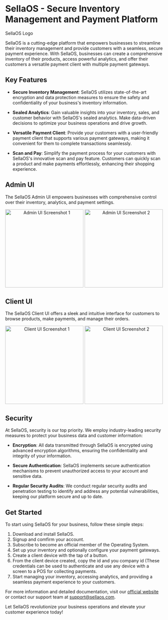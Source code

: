# SellaOS - Secure Inventory Management and Payment Platform

SellaOS Logo

SellaOS is a cutting-edge platform that empowers businesses to streamline their inventory management and provide customers with a seamless, secure payment experience. With SellaOS, businesses can create a comprehensive inventory of their products, access powerful analytics, and offer their customers a versatile payment client with multiple payment gateways.

## Key Features

- **Secure Inventory Management**: SellaOS utilizes state-of-the-art encryption and data protection measures to ensure the safety and confidentiality of your business's inventory information.

- **Sealed Analytics**: Gain valuable insights into your inventory, sales, and customer behavior with SellaOS's sealed analytics. Make data-driven decisions to optimize your business operations and drive growth.

- **Versatile Payment Client**: Provide your customers with a user-friendly payment client that supports various payment gateways, making it convenient for them to complete transactions seamlessly.

- **Scan and Pay**: Simplify the payment process for your customers with SellaOS's innovative scan and pay feature. Customers can quickly scan a product and make payments effortlessly, enhancing their shopping experience.

## Admin UI

The SellaOS Admin UI empowers businesses with comprehensive control over their inventory, analytics, and payment settings.

<div align="center">
  <img src="https://example.com/admin_ui_1.png" alt="Admin UI Screenshot 1" width="250" />
  <img src="https://example.com/admin_ui_2.png" alt="Admin UI Screenshot 2" width="250" /> 
</div>

## Client UI

The SellaOS Client UI offers a sleek and intuitive interface for customers to browse products, make payments, and manage their orders.

<div align="center">
  <img src="https://example.com/client_ui_1.png" alt="Client UI Screenshot 1" width="250" />
  <img src="https://example.com/client_ui_2.png" alt="Client UI Screenshot 2" width="250" />
</div>

## Security

At SellaOS, security is our top priority. We employ industry-leading security measures to protect your business data and customer information:

- **Encryption**: All data transmitted through SellaOS is encrypted using advanced encryption algorithms, ensuring the confidentiality and integrity of your information.

- **Secure Authentication**: SellaOS implements secure authentication mechanisms to prevent unauthorized access to your account and sensitive data.

- **Regular Security Audits**: We conduct regular security audits and penetration testing to identify and address any potential vulnerabilities, keeping our platform secure and up to date.

## Get Started

To start using SellaOS for your business, follow these simple steps:

1. Download and install SellaOS.
2. Signup and comfirm your account.
3. Subscribe to become an official member of the Operating System.
4. Set up your inventory and optionally configure your payment gateways.
5. Create a client device with the tap of a button.
6. From the client device created, copy the id and you company id (These credentials can be used to authenticate and use any device with a screen to a POS for collecting payments. 
7. Start managing your inventory, accessing analytics, and providing a seamless payment experience to your customers.

For more information and detailed documentation, visit our [official website](https://sellaos.com) or contact our support team at [support@sellaos.com](mailto:support@sellaos.com).

Let SellaOS revolutionize your business operations and elevate your customer experience today!
